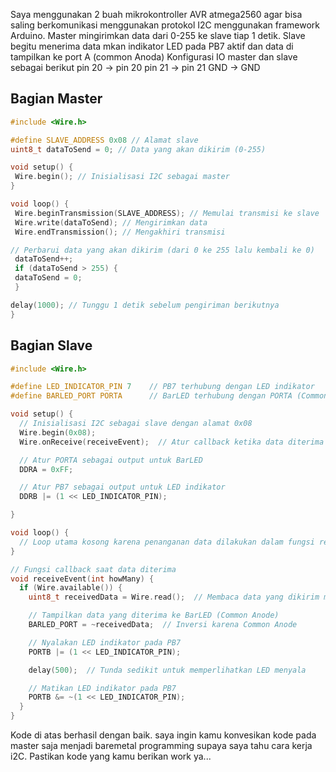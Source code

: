 Saya menggunakan 2 buah mikrokontroller AVR atmega2560 agar bisa saling berkomunikasi menggunakan protokol I2C menggunakan framework Arduino. Master mingirimkan data dari 0-255 ke slave tiap 1 detik. Slave begitu menerima data mkan indikator LED pada PB7 aktif dan data di tampilkan ke port A (common Anoda)
Konfigurasi IO master dan slave sebagai berikut
pin 20 -> pin 20
pin 21 -> pin 21
GND -> GND

## Bagian Master

```c
#include <Wire.h>

#define SLAVE_ADDRESS 0x08 // Alamat slave
uint8_t dataToSend = 0; // Data yang akan dikirim (0-255)

void setup() {
 Wire.begin(); // Inisialisasi I2C sebagai master
}

void loop() {
 Wire.beginTransmission(SLAVE_ADDRESS); // Memulai transmisi ke slave
 Wire.write(dataToSend); // Mengirimkan data
 Wire.endTransmission(); // Mengakhiri transmisi

// Perbarui data yang akan dikirim (dari 0 ke 255 lalu kembali ke 0)
 dataToSend++;
 if (dataToSend > 255) {
 dataToSend = 0;
 }

delay(1000); // Tunggu 1 detik sebelum pengiriman berikutnya
}
```

## Bagian Slave

```c
#include <Wire.h>

#define LED_INDICATOR_PIN 7    // PB7 terhubung dengan LED indikator
#define BARLED_PORT PORTA      // BarLED terhubung dengan PORTA (Common Anode)

void setup() {
  // Inisialisasi I2C sebagai slave dengan alamat 0x08
  Wire.begin(0x08);
  Wire.onReceive(receiveEvent);  // Atur callback ketika data diterima

  // Atur PORTA sebagai output untuk BarLED
  DDRA = 0xFF;

  // Atur PB7 sebagai output untuk LED indikator
  DDRB |= (1 << LED_INDICATOR_PIN);

}

void loop() {
  // Loop utama kosong karena penanganan data dilakukan dalam fungsi receiveEvent
}

// Fungsi callback saat data diterima
void receiveEvent(int howMany) {
  if (Wire.available()) {
    uint8_t receivedData = Wire.read();  // Membaca data yang dikirim master

    // Tampilkan data yang diterima ke BarLED (Common Anode)
    BARLED_PORT = ~receivedData;  // Inversi karena Common Anode

    // Nyalakan LED indikator pada PB7
    PORTB |= (1 << LED_INDICATOR_PIN);

    delay(500);  // Tunda sedikit untuk memperlihatkan LED menyala

    // Matikan LED indikator pada PB7
    PORTB &= ~(1 << LED_INDICATOR_PIN);
  }
}
```

Kode di atas berhasil dengan baik. saya ingin kamu konvesikan kode pada master saja menjadi baremetal programming supaya saya tahu cara kerja i2C.
Pastikan kode yang kamu berikan work ya...
